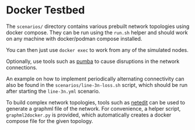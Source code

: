 Docker Testbed
==============

The `scenarios/` directory contains various prebuilt network topologies using docker compose.
They can be run using the `run.sh` helper and should work on any machine with docker/podman compose installed.

You can then just use `docker exec` to work from any of the simulated nodes.

Optionally, use tools such as [pumba](https://github.com/alexei-led/pumba) to cause disruptions in the network connections.

An example on how to implement periodically alternating connectivity can also be found in the `scenarios/line-3n-loss.sh` script, which should be run after starting the `line-3n.yml` scenario.

To build complex network topologies, tools such as [netedit](https://github.com/gh0st42/PONS/tree/master/tools/netedit) can be used to generate a graphml file of the network.
For convenience, a helper script, `graphml2docker.py` is provided, which automatically creates a docker compose file for the given topology.

